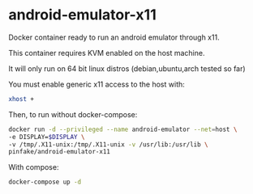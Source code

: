 # android-emulator-x11

Docker container ready to run an android emulator through x11.

This container requires KVM enabled on the host machine.

It will only run on 64 bit linux distros (debian,ubuntu,arch tested so far)

You must enable generic x11 access to the host with:
```sh
xhost +
```

Then, to run without docker-compose:
```sh
docker run -d --privileged --name android-emulator --net=host \
-e DISPLAY=$DISPLAY \
-v /tmp/.X11-unix:/tmp/.X11-unix -v /usr/lib:/usr/lib \
pinfake/android-emulator-x11
```

With compose:
```sh
docker-compose up -d
```
